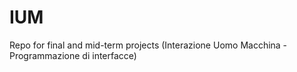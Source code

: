 # IUM

Repo for final and mid-term projects (Interazione Uomo Macchina - Programmazione di interfacce)
